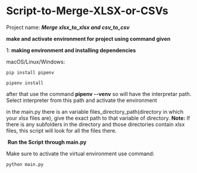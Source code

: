 # Script-to-Merge-XLSX-or-CSVs

Project name: **_Merge xlsx_to_xlsx and csv_to_csv_**

**make and activate environment for project using command given**

1: **making environment and installing dependencies**

macOS/Linux/Windows:
```
pip install pipenv
```
```
pipenv install
```

after that use the command **pipenv --venv** so will have the interpretar path.
Select interpreter from this path and activate the environment


in the main.py there is an variable files_directory_path(directory in which your xlsx files are), give the exact path to that variable of directory.
**Note:** If there is any subfolders in the directory and those directories contain xlsx files, this script will look for all the files there.


​
**Run the Script through main.py**

Make sure to activate the virtual environment
​use command:
```
python main.py
```
